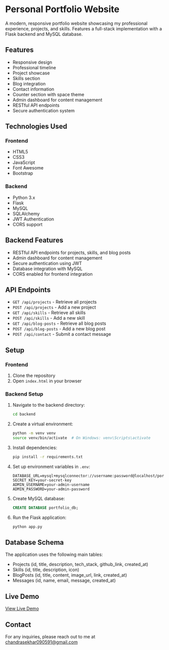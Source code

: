 # Personal Portfolio Website

A modern, responsive portfolio website showcasing my professional experience, projects, and skills. Features a full-stack implementation with a Flask backend and MySQL database.

## Features
- Responsive design
- Professional timeline
- Project showcase
- Skills section
- Blog integration
- Contact information
- Counter section with space theme
- Admin dashboard for content management
- RESTful API endpoints
- Secure authentication system

## Technologies Used
### Frontend
- HTML5
- CSS3
- JavaScript
- Font Awesome
- Bootstrap

### Backend
- Python 3.x
- Flask
- MySQL
- SQLAlchemy
- JWT Authentication
- CORS support

## Backend Features
- RESTful API endpoints for projects, skills, and blog posts
- Admin dashboard for content management
- Secure authentication using JWT
- Database integration with MySQL
- CORS enabled for frontend integration

## API Endpoints
- `GET /api/projects` - Retrieve all projects
- `POST /api/projects` - Add a new project
- `GET /api/skills` - Retrieve all skills
- `POST /api/skills` - Add a new skill
- `GET /api/blog-posts` - Retrieve all blog posts
- `POST /api/blog-posts` - Add a new blog post
- `POST /api/contact` - Submit a contact message

## Setup
### Frontend
1. Clone the repository
2. Open `index.html` in your browser

### Backend Setup
1. Navigate to the backend directory:
   ```bash
   cd backend
   ```
2. Create a virtual environment:
   ```bash
   python -m venv venv
   source venv/bin/activate  # On Windows: venv\Scripts\activate
   ```
3. Install dependencies:
   ```bash
   pip install -r requirements.txt
   ```
4. Set up environment variables in `.env`:
   ```
   DATABASE_URL=mysql+mysqlconnector://username:password@localhost/portfolio_db
   SECRET_KEY=your-secret-key
   ADMIN_USERNAME=your-admin-username
   ADMIN_PASSWORD=your-admin-password
   ```
5. Create MySQL database:
   ```sql
   CREATE DATABASE portfolio_db;
   ```
6. Run the Flask application:
   ```bash
   python app.py
   ```

## Database Schema
The application uses the following main tables:
- Projects (id, title, description, tech_stack, github_link, created_at)
- Skills (id, title, description, icon)
- BlogPosts (id, title, content, image_url, link, created_at)
- Messages (id, name, email, message, created_at)

## Live Demo
[View Live Demo](#) <!-- Add your deployed website URL here -->

## Contact
For any inquiries, please reach out to me at chandrasekhar090591@gmail.com 